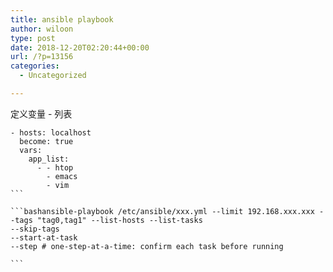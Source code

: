 ```yaml
---
title: ansible playbook
author: wiloon
type: post
date: 2018-12-20T02:20:44+00:00
url: /?p=13156
categories:
  - Uncategorized

---
```

定义变量 - 列表

<pre><code class="language-yaml line-numbers">- hosts: localhost
  become: true
  vars:
    app_list:
      - - htop
        - emacs
        - vim
```

```bashansible-playbook /etc/ansible/xxx.yml --limit 192.168.xxx.xxx --tags "tag0,tag1" --list-hosts --list-tasks
--skip-tags
--start-at-task
--step # one-step-at-a-time: confirm each task before running

```